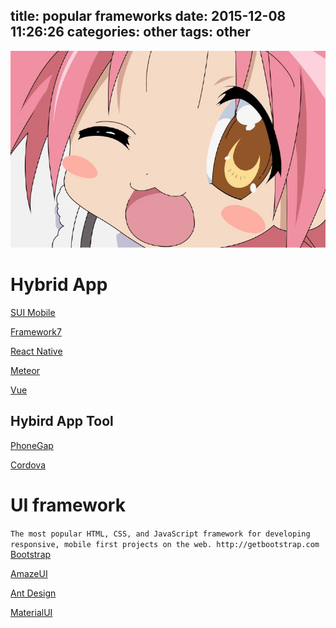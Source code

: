 title: popular frameworks
date: 2015-12-08 11:26:26
categories: other
tags: other
---
![](/images/s34.jpg)

# Hybrid App

[SUI Mobile](https://github.com/sdc-alibaba/SUI-Mobile)

[Framework7](https://github.com/nolimits4web/Framework7)

[React Native](http://facebook.github.io/react-native/)

[Meteor](https://www.meteor.com/)

[Vue](http:/vuejs.org)

## Hybird App Tool

[PhoneGap](http://phonegap.com/)

[Cordova](https://cordova.apache.org/)

# UI framework

`The most popular HTML, CSS, and JavaScript framework for developing responsive, mobile first projects on the web. http://getbootstrap.com`
[Bootstrap](https://github.com/twbs/bootstrap)

[AmazeUI](http://amazeui.org/)

[Ant Design](http://ant.design/)

[MaterialUI](http://www.material-ui.com/)
